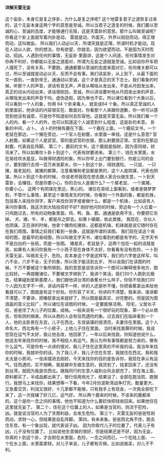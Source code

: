 #### 详解天雷无妄

这个妄卦，本身它是复之序卦，为什么是复之序呢? 这个地雷复君子之道恢复过来的，这个无妄本身这两个字的意思是至诚。所以当君子之道复的时候，我们要以至诚的心、至诚的态度，才能够通行无阻，这是天雷卦的意思。那什么叫做至诚呢? 你看这个卦上面就写着内卦是动， 雷就是动，外面天，外界以刚劲而动，得正理而动，这叫做妄。
所以我们人动必以天，所谓天就是正理，所谓时机才能动。现在人动以人欲，你的想法，你有欲望，你就去，因为欲望而动，不是因为天时而动，招凶。人遇到任何的事情，无妄卦
里面讲，这是个人间道，任何事情发生对你再不利好，你都能以无妄之道面对，所谓为无妄之道就是至诚。比如说你开车把人撞死了，没有关系，不要跑，通通都要以至诚的态度来面对它，任何难关都可以过，所以至诚就是动必以天，反而不会有事。我们读妄卦，从上到下，从最下面的爻一直到，一直到帝王，通通动以至诚，这个才是真正的天下志士。我们看象的时候，听那个人的声音，讲话有音无声，声音从喉咙从发出来，不是从丹田发出来，真正的动从内动出来，讲话很刚劲，至诚，所以讲话要听他从丹田发出来的声音，从喉咙发出来的声音干吗，虚伪造假，因为审也不实。所以诸位看到个大象以后，可以看到一个人的象，你用 64 个卦来看人，就变成64 个象。所以真正至诚的人到里面前，他讲话的内容很实在、敢面对。你看那个人来跟你道歉，你一听可以感觉到他没有诚意，可是你不知道如何去形容他。这就是天雷无妄。所以我们看一个人的内、看一个人的外，也可以知道这个人诚意到什么程度，这是卦的本意。
卦象的中间，占卜。 占卜的时候有鹿在下面、 一个鹿在上面，一个鹿前文书，一个老鼠在那边，一个猪在旁边，一个官人在射鹿，水里面一串钱。这是什么意思? 官人射鹿，如果这个人是武官，穿的是武官的衣服，那么射鹿很正常。文官的在那边射鹿，代表自乱阵脚。
第二个，鹿前的文书，这个鹿就是指财，因为音同禄，财讯来了。所以如果你卜卦卜到这个，代表有财要进来。
第三个，钱在水里面，水在易经坎水是显，叫做得财遇险的象。所以你早上出门要到银行，你是公司的会计，要到银行去领一百万来发薪水，你一卜到这个卦，得财遇险。
一只鼠、 一只猪，属老鼠的、属猪的都算。注意看猪和老鼠都是黑的，这个人是阴谋，代表也阴谋。所以卜到这个卦的时候，.你说老师我现在想去跟人家合伙做生意，一卜到天雷卦，会赚钱，但是你要小心，你的合伙人是属什么? 一个属老鼠、 一个属猪，你要小心， 这两个有阴谋在里边，黑心的。
诸位在易经上面看到，或者是做梦梦到，不管什么事情，甚至这个事情发生的时候，你看到一个外面的象，都是机锋，包括客人来找你测字，客户来找你测字或者做什么，都是一个机锋， 比如说有人来问你事情，我这次到大陆投资好不好? 刚好他问你的时候，旁边有一个人扛着一只鸡跑过去，所有的动物象里面，鸡、鸭、鱼、鹅，通通是欲用不生，你要把它杀掉。 犬、猪、牛、羊，都是斥之即去。如果卜婚姻，依此类推。
我现在，合伙人也阴谋。正在讲的时候，他拿个猪肉吃猪排，这都是机锋。机锋就是说它随时存在在我们周围，事情之前我们看到一些象，这就是所谓的读图。
我们现在读这个易经的图，是最早的易经图，所以叫做无字天书，诸位看到的都是有字的，无字天书不是白白的一张纸，而是一张图。
猪是亥，老鼠是子，这两个加在一起的话就是孩，如果有人来问你我有一个小孩子现在身体不太好，你看看有没有危险，一卜到天雷无妄，叫做亥无子，危险。亥本身这个字是这样写，我们的六字是这样写，叫六不全，六岁不全，无子的象，所以孩子能活到五岁。
所以说我们在读图的时候，千万不要被这个象所绑到。我的意思是说告诉你一个图可以解释很多地方，图比较好。一再提醒诸位，不要被文字绑到了，我讲个笑话，我们30个人跑到北极去，结果碰到爱斯基摩人，我们跟他讲台湾的香蕉长什么样子，你信不信我们30个人因为文字不一样，讲话内容不一样，听的人还是听不懂，你把香蕉拿出来给他看就可以了，图就是有这个好处。你形容了半天，你讲的不清楚，我来讲。谁讲都不清楚，不要讲，把橡胶拿出来就好了，所以图是最真实、对完整的。但是因为图涵盖的意义比较广，所以诸位在读图的时候， 一定要能够活用。
阳宅，父居长子位，爸爸住了大儿子的位置，成格。一般来说有一个很好玩的现象，第一个必从商吉，但有阴的祸害。所以从商的人会有往而遇险的象。过去我们在临床看到一个人，他的主卧房在东宫，儿子在西北，东宫装璜的很漂亮，夫妻住在里面。这个人命名大，西北角有一个小房子，上他儿子住在里面。 当时来找我算的时候，我说您现在运气不太好，我让他去改，他回家了，一年以后来找我，你知道他说什么，他说去年来找你的时候，我不相信人有运气，我认为所有事情都是努力来的，哪有什么运气，可是你有一点讲的很对，我儿子住在这里真的不听我的话。我当年来找你的时候，我就听你的话，为了我儿子，我儿子住在东宫，我就住在西北，我和我太太是小房间，一张床摆进去刚好。今天来找你的目的是告诉你，我现在承认有运气，往而遇险，实不相瞒，我是跟中东做生意的，我货到了，钱拿回来了，还没有到台湾，就因为我是住西北。跟我同行的生意人碰到台风全部完了，货在海上面，原料都买了，半成品都出来了，银行信用用光了，结果没了，全部在跑法院、跑银行。我想马上来找你，结果想等一下看，今年2月份波斯湾战争打完，数量更大、又急着交货，利润又很好，十几家都不能做，只有我手上有现金，一次我全部吃下来了，这一次我赚了好几亿，运气好。
所以两个鹿来的时候，不该来的鹿都来的，这个是你一念之间的事情，他也不知道为什么要赶快把钱收回来。如果他住在这里就无妄了。
第二个，住在这个位置上的人，如果是当官的，则流于犯险，凶。就是说当官的人为了贪图利益，会发生危险。
第三个，天雷无妄的爸爸性刚而动，求财一心，但结果是自乱阵脚。
第四，有未来象。爸爸西北角不住，跑去住东宫，有一个象出现，就代表说子凶。 因为你取代儿子的位置了，代表儿子有凶，儿子没有位置了。
比如说他生意做的很好，但是结果还是不好，因为无妄，你真的卜到这个卦，才会财在水里面，危险，一念之间而已，一个在陆上面、 一个在水上面，水里面拿财。对儿子来说，儿子都有灾祸，比如说痴呆，对儿子不利。